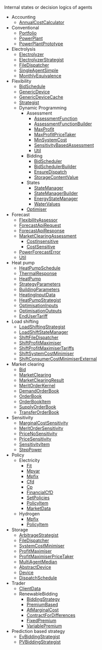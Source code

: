Internal states or decision logics of agents 

* Accounting
  *  [AnnualCostCalculator](./Modules/AnnualCostCalculator.md)
* Conventional
  * [Portfolio](./Modules/Portfolio.md)
  * [PowerPlant](./Modules/PowerPlant.md)
  * [PowerPlantPrototype](./Modules/PowerplantPrototype.md)
* Electrolysis
  * [Electrolyzer](./Modules/Electrolyzer.md)
  * [ElectrolyzerStrategist](./Modules/ElectrolyzerStrategist.md)
  * [FileDispatcher](./Modules/FileDispatcher(Electrolysis).md)
  * [SingleAgentSimple](./Modules/SingleAgentSimple(Electrolysis).md)
  * [MonthlyEquivalence](./Modules/MonthlyEquivalence.md)
* Flexibility
  * [BidSchedule](./Modules/BidSchedule.md)
  * [GenericDevice](./Modules/GenericDevice.md)
  * [GenericDeviceCache](./Modules/GenericDeviceCache.md)
  * [Strategist](./Modules/Strategist(Flexibility).md)
  * Dynamic Programming
    * Assessment
      * [AssessmentFunction](./Modules/AssessmentFunction.md)
      * [AssessmentFunctionBuilder](./Modules/AssessmentFunctionBuilder.md)
      * [MaxProfit](./Modules/MaxProfit.md)
      * [MaxProfitPriceTaker](./Modules/MaxProfitPriceTaker.md)
      * [MinSystemCost](./Modules/MinSystemCost.md)
      * [SensitivityBasedAssessment](./Modules/SensitivityBasedAssessment.md)
      * [Util](./Modules/Util(Assessment).md)
    * Bidding
      * [BidScheduler](./Modules/BidScheduler.md)
      * [BidSchedulerBuilder](./Modules/BidSchedulerBuilder.md)
      * [EnsureDispatch](./Modules/EnsureDispatch.md)
      * [StorageContentValue](./Modules/StorageContentValue.md)
    * States
      * [StateManager](./Modules/StateManager.md)
      * [StateManagerBuilder](./Modules/StateManagerBuilder.md)
      * [EnergyStateManager](./Modules/EnergyStateManager.md)
      * [WaterValues](./Modules/WaterValues.md)
    * [Optimiser](./Modules/Optimiser.md)
* Forecast
  * [FlexibilityAssessor](./Modules/FlexibilityAssessor.md)
  * [ForecastApiRequest](./Modules/ForecastApiRequest.md)
  * [ForecastApiResponse](./Modules/ForecastApiResponse.md)
  * [MarketClearingAssessment](./Modules/MarketClearingAssessment.md)
    * [CostInsensitive](./Modules/CostInsensitive.md)
    * [CostSensitive](./Modules/CostSensitive.md)
  * [PowerForecastError](./Modules/PowerForecastError.md)
  * [Util](./Modules/Util(Forecast).md)
* Heat pump
  * [HeatPumpSchedule](./Modules/HeatPumpSchedule.md)
  * [ThermalResponse](./Modules/ThermalResponse.md)
  * [HeatPump](./Modules/HeatPump.md)
  * [StrategyParameters](./Modules/StrategyParameters(HeatPump).md)
  * [BuildingParameters](./Modules/BuildingParameters.md)
  * [HeatingInputData](./Modules/HeatingInputData(HeatPump).md)
  * [HeatPumpStrategist](./Modules/HeatPumpStrategist.md)
  * [OptimisationInputs](./Modules/OptimisationInputs(HeatPump).md)
  * [OptimisationOutputs](./Modules/OptimisationOutputs(HeatPump).md)
  * [EndUserTariff](./Modules/EndUserTariff.md)
* Load shifting
  * [LoadShiftingStrategist](./Modules/LoadShiftingStrategist.md)
  * [LoadShiftStateManager](./Modules/LoadShiftStateManager.md)
  * [ShiftFileDispatcher](./Modules/ShiftFileDispatcher.md)
  * [ShiftProfitMaximiser](./Modules/ShiftProfitMaximiser.md)
  * [ShiftProfitMaximiserTariffs](./Modules/ShiftProfitMaximiserTariffs.md)
  * [ShiftSystemCostMinimiser](./Modules/ShiftSystemCostMinimiser.md)
  * [ShiftConsumerCostMinimiserExternal](./Modules/ShiftConsumerCostMinimiserExternal.md)
* Market clearing
  * [Bid](./Modules/Bid.md)
  * [MarketClearing](./Modules/MarketClearing.md)
  * [MarketClearingResult](./Modules/MarketClearingResult.md)
  * [MeritOrderKernel](./Modules/MeritOrderKernel.md)
  * [DemandOrderBook](./Modules/DemandOrderBook.md)
  * [OrderBook](./Modules/OrderBook.md)
  * [OrderBookItem](./Modules/OrderBookItem.md)
  * [SupplyOrderBook](./Modules/SupplyOrderBook.md)
  * [TransferOrderBook](./Modules/TransmissionBook.md)
* Sensitivity
  * [MarginalCostSensitivity](./Modules/MarginalCostSensitivity.md)
  * [MeritOrderSensitivity](./Modules/MeritOrderSensitivity.md)
  * [PriceNoSensitivity](./Modules/PriceNoSensitivity.md)
  * [PriceSensitivity](./Modules/PriceSensitivity.md)
  * [SensitivityItem](./Modules/SensitivityItem.md)
  * [StepPower](./Modules/StepPower.md)
* Policy
  * Electricity
    * [Fit](./Modules/Fit.md)
    * [Mpvar](./Modules/Mpvar.md)
    * [Mpfix](./Modules/Mpfix.md)
    * [Cfd](./Modules/Cfd.md)
    * [Cp](./Modules/Cp.md)
    * [FinancialCfD](./Modules/FinancialCfd.md)
    * [SetPolicies](./Modules/SetPolicies.md)
    * [PolicyItem](./Modules/PolicyItem.md)
    * [MarketData](./Modules/MarketData.md)
  * Hydrogen
    * [Mpfix](./Modules/Mpfix(Hydrogen).md)
    * [PolicyItem](./Modules/PolicyItem(Hydrogen).md)
* Storage
  * [ArbitrageStrategist](./Modules/ArbitrageStrategist.md)
  * [FileDispatcher](./Modules/FileDispatcher(Storage).md)
  * [SystemCostMinimiser](./Modules/SystemCostMinimiser(Storage).md)
  * [ProfitMaximiser](./Modules/ProfitMaximiser(Storage).md)
  * [ProfitMaximiserPriceTaker](./Modules/ProfitMaximiserPriceTaker(Storage).md)
  * [MultiAgentMedian](./Modules/MultiAgentMedian(Storage).md)
  * [AbstractDevice](./Modules/AbstractDevice.md)
  * [Device](./Modules/Device.md)
  * [DispatchSchedule](./Modules/DispatchSchedule.md)
* Trader
  * [ClientData](./Modules/ClientData.md)
  * RenewableBidding
    * [BiddingStrategy](./Modules/BiddingStrategy.md)
    * [PremiumBased](./Modules/PremiumBased.md)
    * [AtMarginalCost](./Modules/AtMarginalCost.md)
    * [ContractForDifferences](./Modules/ContractForDifferences.md)
    * [FixedPremium](./Modules/FixedPremium.md)
    * [VariablePremium](./Modules/VariablePremium.md)
* Prediction based strategy
  * [EvBiddingStrategist](./Modules/EvBiddingStrategist.md)
  * [PVBiddingStrategist](./Modules/PvBiddingStrategist.md)
